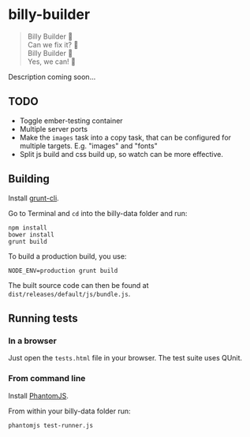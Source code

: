 # billy-builder

> Billy Builder :musical_note:  
> Can we fix it? :musical_note:  
> Billy Builder :musical_note:  
> Yes, we can! :musical_note:

Description coming soon...

## TODO

- Toggle ember-testing container
- Multiple server ports
- Make the `images` task into a copy task, that can be configured for multiple targets. E.g. "images" and "fonts"
- Split js build and css build up, so watch can be more effective.


## Building

Install [grunt-cli](https://github.com/gruntjs/grunt-cli).

Go to Terminal and `cd` into the billy-data folder and run:

```
npm install
bower install
grunt build
```

To build a production build, you use:

```
NODE_ENV=production grunt build
```

The built source code can then be found at `dist/releases/default/js/bundle.js`.

## Running tests

### In a browser

Just open the `tests.html` file in your browser. The test suite uses QUnit.

### From command line

Install [PhantomJS](http://phantomjs.org/).

From within your billy-data folder run:

```
phantomjs test-runner.js
```